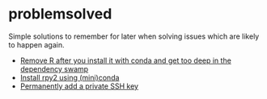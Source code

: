 # problemsolved

Simple solutions to remember for later when solving issues which are likely to happen again.

* [Remove R after you install it with conda and get too deep in the dependency swamp](https://github.com/wdecoster/problemsolved/blob/master/removing_R_installed_with_conda.md)
* [Install rpy2 using (mini)conda](https://github.com/wdecoster/problemsolved/blob/master/Installingrpy2usingconda.md)
* [Permanently add a private SSH key](https://github.com/wdecoster/problemsolved/blob/master/Permanently_Add_PrivateSSHKey.md)
